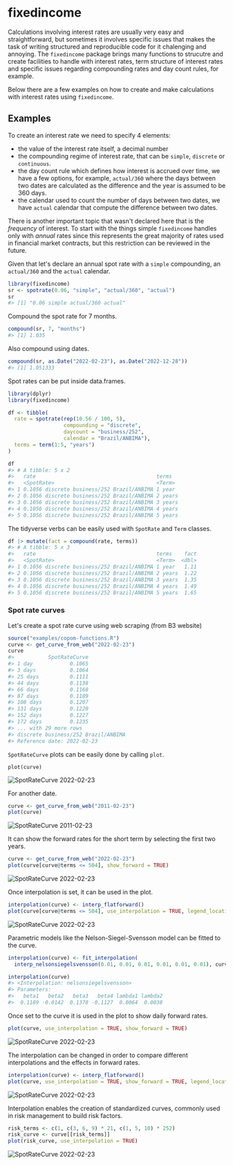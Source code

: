 # fixedincome

Calculations involving interest rates are usually very easy and straightforward,
but sometimes it involves specific issues that makes the task of writing
structured and reproducible code for it chalenging and annoying.
The `fixedincome` package brings many functions to strucutre and create
facilities to handle with interest rates, term structure of interest rates and
specific issues regarding compounding rates and day count rules, for example.

Below there are a few examples on how to create and make calculations with
interest rates using `fixedincome`.

## Examples

To create an interest rate we need to specify 4 elements:

- the value of the interest rate itself, a decimal number
- the compounding regime of interest rate, that can be `simple`, `discrete` or
`continuous`.
- the day count rule which defines how interest is accrued over time, we have a
few options, for example, `actual/360` where the days between two dates
are calculated as the difference and the year is assumed to be 360 days.
- the calendar used to count the number of days between two dates,
we have `actual` calendar that compute the difference between two dates.

There is another important topic that wasn't declared here that is the
*frequency* of interest.
To start with the things simple `fixedincome` handles only with *annual* rates
since this represents the great majority of rates used in financial market 
contracts, but this restriction can be reviewed in the future.

Given that let's declare an annual spot rate with a `simple` compounding, an
`actual/360` and the `actual` calendar.

```r
library(fixedincome)
sr <- spotrate(0.06, "simple", "actual/360", "actual")
sr
#> [1] "0.06 simple actual/360 actual"
```

Compound the spot rate for 7 months.

```r
compound(sr, 7, "months")
#> [1] 1.035
```

Also compound using dates.

``` r
compound(sr, as.Date("2022-02-23"), as.Date("2022-12-28"))
#> [1] 1.051333
```

Spot rates can be put inside data.frames.

```r
library(dplyr)
library(fixedincome)

df <- tibble(
  rate = spotrate(rep(10.56 / 100, 5),
                  compounding = "discrete",
                  daycount = "business/252",
                  calendar = "Brazil/ANBIMA"),
  terms = term(1:5, "years")
)

df
#> # A tibble: 5 x 2
#>   rate                                       terms  
#>   <SpotRate>                                 <Term> 
#> 1 0.1056 discrete business/252 Brazil/ANBIMA 1 year 
#> 2 0.1056 discrete business/252 Brazil/ANBIMA 2 years
#> 3 0.1056 discrete business/252 Brazil/ANBIMA 3 years
#> 4 0.1056 discrete business/252 Brazil/ANBIMA 4 years
#> 5 0.1056 discrete business/252 Brazil/ANBIMA 5 years
```

The tidyverse verbs can be easily used with `SpotRate` and `Term` classes.

```r
df |> mutate(fact = compound(rate, terms))
#> # A tibble: 5 x 3
#>   rate                                       terms    fact
#>   <SpotRate>                                 <Term>  <dbl>
#> 1 0.1056 discrete business/252 Brazil/ANBIMA 1 year   1.11
#> 2 0.1056 discrete business/252 Brazil/ANBIMA 2 years  1.22
#> 3 0.1056 discrete business/252 Brazil/ANBIMA 3 years  1.35
#> 4 0.1056 discrete business/252 Brazil/ANBIMA 4 years  1.49
#> 5 0.1056 discrete business/252 Brazil/ANBIMA 5 years  1.65
```

### Spot rate curves

Let's create a spot rate curve using web scraping (from B3 website)

```r
source("examples/copom-functions.R")
curve <- get_curve_from_web("2022-02-23")
curve
#>           SpotRateCurve
#> 1 day            0.1065
#> 3 days           0.1064
#> 25 days          0.1111
#> 44 days          0.1138
#> 66 days          0.1168
#> 87 days          0.1189
#> 108 days         0.1207
#> 131 days         0.1220
#> 152 days         0.1227
#> 172 days         0.1235
#> ... with 29 more rows
#> discrete business/252 Brazil/ANBIMA
#> Reference date: 2022-02-23
```

`SpotRateCurve` plots can be easily done by calling `plot`.

```{r}
plot(curve)
```
![SpotRateCurve 2022-02-23](images/Rplot02.png "Spot Rate Curve")

For another date.

```r
curve <- get_curve_from_web("2011-02-23")
plot(curve)
```
![SpotRateCurve 2011-02-23](images/Rplot03.png "Spot Rate Curve")

It can show the forward rates for the short term by selecting the first two years.

```r
curve <- get_curve_from_web("2022-02-23")
plot(curve[curve@terms <= 504], show_forward = TRUE)
```

![SpotRateCurve 2022-02-23](images/Rplot07.png "Spot Rate Curve and Forward Curve")

Once interpolation is set, it can be used in the plot.

```r
interpolation(curve) <- interp_flatforward()
plot(curve[curve@terms <= 504], use_interpolation = TRUE, legend_location = "bottomright")
```

![SpotRateCurve 2022-02-23](images/Rplot08.png "Spot Rate Curve with FlatForward Interpolation")

Parametric models like the Nelson-Siegel-Svensson model can be fitted to the curve.

```r
interpolation(curve) <- fit_interpolation(
  interp_nelsonsiegelsvensson(0.01, 0.01, 0.01, 0.01, 0.01, 0.01), curve)

interpolation(curve)
#> <Interpolation: nelsonsiegelsvensson> 
#> Parameters:
#>   beta1   beta2   beta3   beta4 lambda1 lambda2 
#>  0.1189 -0.0142  0.1378 -0.1127  0.0064  0.0038 
```

Once set to the curve it is used in the plot to show daily forward rates.

```r
plot(curve, use_interpolation = TRUE, show_forward = TRUE)
```

![SpotRateCurve 2022-02-23](images/Rplot4.png "Spot Rate Curve with Nelson-Siegel-Svensson Interpolation")

The interpolation can be changed in order to compare different interpolations
and the effects in forward rates.

```r
interpolation(curve) <- interp_flatforward()
plot(curve, use_interpolation = TRUE, show_forward = TRUE, legend_location = "bottomright")
```

![SpotRateCurve 2022-02-23](images/Rplot09.png "Spot Rate Curve with FlatForward Interpolation")

Interpolation enables the creation of standardized curves, commonly used in 
risk management to build risk factors.

```r
risk_terms <- c(1, c(3, 6, 9) * 21, c(1, 5, 10) * 252)
risk_curve <- curve[[risk_terms]]
plot(risk_curve, use_interpolation = TRUE)
```

![SpotRateCurve 2022-02-23](images/Rplot10.png "Standardized Spot Rate Curve with FlatForward Interpolation")
